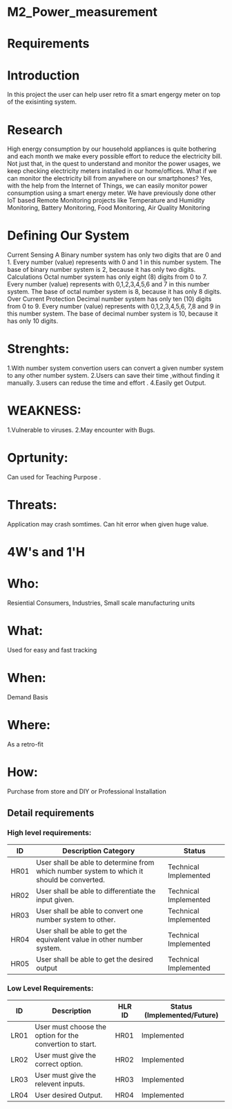 
# M2_Power_measurement

# Requirements
# Introduction
In this project the user can help user retro fit a smart engergy meter on top of the exisinting system.

# Research
High energy consumption by our household appliances is quite bothering and each month we make every possible effort to reduce the electricity bill. Not just that, in the quest to understand and monitor the power usages, we keep checking electricity meters installed in our home/offices. What if we can monitor the electricity bill from anywhere on our smartphones? Yes, with the help from the Internet of Things, we can easily monitor power consumption using a smart energy meter. We have previously done other IoT based Remote Monitoring projects like Temperature and Humidity Monitoring, Battery Monitoring, Food Monitoring, Air Quality Monitoring

# Defining Our System
Current Sensing A Binary number system has only two digits that are 0 and 1. Every number (value) represents with 0 and 1 in this number system. The base of binary number system is 2, because it has only two digits.
Calculations Octal number system has only eight (8) digits from 0 to 7. Every number (value) represents with 0,1,2,3,4,5,6 and 7 in this number system. The base of octal number system is 8, because it has only 8 digits.
Over Current Protection Decimal number system has only ten (10) digits from 0 to 9. Every number (value) represents with 0,1,2,3,4,5,6, 7,8 and 9 in this number system. The base of decimal number system is 10, because it has only 10 digits.

# Strenghts:
1.With number system convertion users can convert a given number system to any other number system. 2.Users can save their time ,without finding it manually. 3.users can reduse the time and effort . 4.Easily get Output.

# WEAKNESS:
1.Vulnerable to viruses. 2.May encounter with Bugs.

# Oprtunity:
Can used for Teaching Purpose
.
# Threats:
Application may crash somtimes.
Can hit error when given huge value.
# 4W's and 1'H
# Who:
Resiential Consumers, Industries, Small scale manufacturing units

# What:
Used for easy and fast tracking

# When:
Demand Basis

# Where:
As a retro-fit

# How:
Purchase from store and DIY or Professional Installation

## Detail requirements
### High level requirements:
| ID |	Description	Category	| Status |
| --- | ------| --- |
| HR01 |	User shall be able to determine from which number system to which it should be converted. |	Technical	Implemented |
| HR02 |	User shall be able to differentiate the input given. |	Technical	Implemented |
| HR03 |	User shall be able to convert one number system to other. |	Technical	Implemented |
| HR04 |	User shall be able to get the equivalent value in other number system. |	Technical	Implemented |
| HR05 |	User shall be able to get the desired output |	Technical	Implemented |

### Low Level Requirements:

| ID |	Description	| HLR ID	| Status (Implemented/Future) |
| --- | ------- | --- | --- |
| LR01 | User must choose the option for the convertion to start. |	HR01 |	Implemented |
| LR02 |	User must give the correct option. | HR02 |	Implemented |
| LR03 |	User must give the relevent inputs.	| HR03 |	Implemented |
| LR04 |	User desired Output. |	HR04 |	Implemented |
